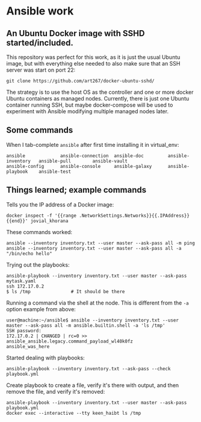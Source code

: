 # Ansible work

## An Ubuntu Docker image with SSHD started/included.

This repository was perfect for this work, as it is just the usual Ubuntu image, but with everything else needed to also make sure that an SSH server was start on port 22:
```
git clone https://github.com/art267/docker-ubuntu-sshd/
```
The strategy is to use the host OS as the controller and one or more docker Ubuntu containers as managed nodes.  Currently, there is just one Ubuntu container running SSH, but maybe docker-compose will be used to experiment with Ansible modifying multiple managed nodes later.

## Some commands
When I tab-complete `ansible` after first time installing it in virtual_env:

```
ansible             ansible-connection  ansible-doc         ansible-inventory   ansible-pull        ansible-vault
ansible-config      ansible-console     ansible-galaxy      ansible-playbook    ansible-test
```

## Things learned; example commands
Tells you the IP address of a Docker image:
```
docker inspect -f '{{range .NetworkSettings.Networks}}{{.IPAddress}}{{end}}' jovial_khorana
```

These commands worked:
```
ansible --inventory inventory.txt --user master --ask-pass all -m ping
ansible --inventory inventory.txt --user master --ask-pass all -a "/bin/echo hello"
```

Trying out the playbooks:
```
ansible-playbook --inventory inventory.txt --user master --ask-pass mytask.yaml
ssh 172.17.0.2
$ ls /tmp               # It should be there
```

Running a command via the shell at the node.  This is different from the `-a` option example from above:
```
user@machine:~/ansible$ ansible --inventory inventory.txt --user master --ask-pass all -m ansible.builtin.shell -a 'ls /tmp'
SSH password: 
172.17.0.2 | CHANGED | rc=0 >>
ansible_ansible.legacy.command_payload_wl40k0fz
ansible_was_here
```

Started dealing with playbooks:
```
ansible-playbook --inventory inventory.txt --ask-pass --check playbook.yml
```

Create playbook to create a file, verify it's there with output, and then remove the file, and verify it's removed:
```
ansible-playbook --inventory inventory.txt --user master --ask-pass playbook.yml
docker exec --interactive --tty keen_haibt ls /tmp
```
